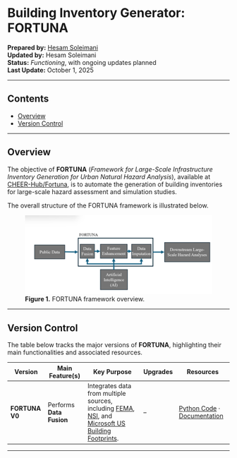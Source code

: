 # Building Inventory Generator: FORTUNA

**Prepared by:** [Hesam Soleimani](mailto:soleimanisam92@g.ucla.edu)  
**Updated by:** Hesam Soleimani  
**Status:** *Functioning*, with ongoing updates planned  
**Last Update:** October 1, 2025  

---

## Contents
- [Overview](#overview)
- [Version Control](#version-control)

---

## Overview

The objective of **FORTUNA** (*Framework for Large-Scale Infrastructure Inventory Generation for Urban Natural Hazard Analysis*), available at [CHEER-Hub/Fortuna](https://github.com/CHEER-Hub/Fortuna), is to automate the generation of building inventories for large-scale hazard assessment and simulation studies.

The overall structure of the FORTUNA framework is illustrated below.

<figure>
  <img src="_media/FORTUNA.png" alt="FORTUNA Overview" width="600">
  <figcaption><b>Figure 1.</b> FORTUNA framework overview.</figcaption>
</figure>

---

## Version Control

The table below tracks the major versions of **FORTUNA**, highlighting their main functionalities and associated resources.

| Version | Main Feature(s) | Key Purpose | Upgrades | Resources |
|----------|-----------------|--------------|-----------|------------|
| **FORTUNA V0** | Performs **Data Fusion** | Integrates data from multiple sources, including [FEMA](https://fema.maps.arcgis.com/home/item.html?id=0ec8512ad21e4bb987d7e848d14e7e24&sublayer=0), [NSI](https://www.hec.usace.army.mil/confluence/nsi/), and [Microsoft US Building Footprints](https://github.com/microsoft/USBuildingFootprints). | – | [Python Code](https://github.com/CHEER-Hub/Fortuna) · [Documentation](https://hesam-92-19.github.io/Some_Documentations) |

---
